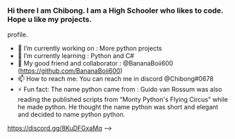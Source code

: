### Hi there I am Chibong. I am a High Schooler who likes to code. Hope u like my projects.

profile.

- 🔭 I’m currently working on : More python projects
- 🌱 I’m currently learning : Python and C#
- 👯 My good friend and collaborator : @BananaBoii600 (https://github.com/BananaBoii600) 
- 📫 How to reach me: You can reach me in discord @Chibong#0678
- ⚡ Fun fact: The name python came from : Guido van Rossum was also reading the published scripts from “Monty Python's Flying Circus” while he made python. He thought the name python was short and elegant and decided to name python python.

https://discord.gg/8KuDFGxaMq
-->
